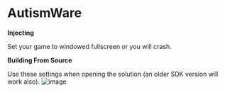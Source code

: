 # AutismWare
**Injecting**

Set your game to windowed fullscreen or you will crash.

**Building From Source**

Use these settings when opening the solution (an older SDK version will work also).
![image](https://user-images.githubusercontent.com/45910586/196135348-893f8494-66df-4467-ad1b-127a2fa042cd.png)
